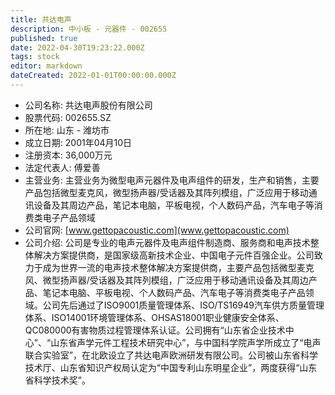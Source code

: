 ```yaml
---
title: 共达电声
description: 中小板 - 元器件 - 002655
published: true
date: 2022-04-30T19:23:22.000Z
tags: stock
editor: markdown
dateCreated: 2022-01-01T00:00:00.000Z
---
```


- 公司名称: 共达电声股份有限公司
- 股票代码: 002655.SZ
- 所在地: 山东 - 潍坊市
- 成立日期: 2001年04月10日
- 注册资本: 36,000万元
- 法定代表人: 傅爱善
- 主营业务: 主营业务为微型电声元器件及电声组件的研发，生产和销售，主要产品包括微型麦克风，微型扬声器/受话器及其阵列模组，广泛应用于移动通讯设备及其周边产品，笔记本电脑，平板电视，个人数码产品，汽车电子等消费类电子产品领域
- 公司官网: [www.gettopacoustic.com](www.gettopacoustic.com)
- 公司介绍: 公司是专业的电声元器件及电声组件制造商、服务商和电声技术整体解决方案提供商，是国家级高新技术企业、中国电子元件百强企业。公司致力于成为世界一流的电声技术整体解决方案提供商，主要产品包括微型麦克风、微型扬声器/受话器及其阵列模组，广泛应用于移动通讯设备及其周边产品、笔记本电脑、平板电视、个人数码产品、汽车电子等消费类电子产品领域。公司先后通过了ISO9001质量管理体系、ISO/TS16949汽车供方质量管理体系、ISO14001环境管理体系、OHSAS18001职业健康安全体系、QC080000有害物质过程管理体系认证。公司拥有“山东省企业技术中心”、“山东省声学元件工程技术研究中心”，与中国科学院声学所成立了“电声联合实验室”，在北欧设立了共达电声欧洲研发有限公司。公司被山东省科学技术厅、山东省知识产权局认定为“中国专利山东明星企业”，两度获得“山东省科学技术奖”。


